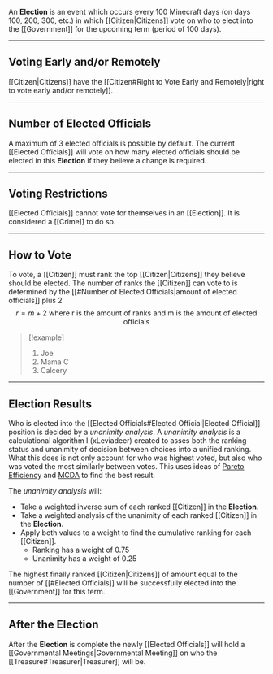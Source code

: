 An **Election** is an event which occurs every 100 Minecraft days (on days 100, 200, 300, etc.) in which [[Citizen|Citizens]] vote on who to elect into the [[Government]] for the upcoming term (period of 100 days).

---
## Voting Early and/or Remotely
[[Citizen|Citizens]] have the [[Citizen#Right to Vote Early and Remotely|right to vote early and/or remotely]].

---
## Number of Elected Officials
A maximum of 3 elected officials is possible by default. The current [[Elected Officials]] will vote on how many elected officials should be elected in this **Election** if they believe a change is required.

---
## Voting Restrictions
[[Elected Officials]] cannot vote for themselves in an [[Election]]. It is considered a [[Crime]] to do so.

---
## How to Vote
To vote, a [[Citizen]] must rank the top [[Citizen|Citizens]] they believe should be elected. The number of ranks the [[Citizen]] can vote to is determined by the [[#Number of Elected Officials|amount of elected officials]] plus 2
$$ r = m + 2 \text{ where r is the amount of ranks and m is the amount of elected officials} $$
> [!example]
> 1. Joe
> 2. Mama C
> 3. Calcery

---
## Election Results
Who is elected into the [[Elected Officials#Elected Official|Elected Official]] position is decided by a *unanimity analysis*. 
A *unanimity analysis* is a calculational algorithm I (xLeviadeer) created to asses both the ranking status and unanimity of decision between choices into a unified ranking. What this does is not only account for who was highest voted, but also who was voted the most similarly between votes. This uses ideas of [Pareto Efficiency](https://en.wikipedia.org/wiki/Pareto_efficiency) and [MCDA](https://en.wikipedia.org/wiki/Multiple-criteria_decision_analysis) to find the best result.

The *unanimity analysis* will:
- Take a weighted inverse sum of each ranked [[Citizen]] in the **Election**.
- Take a weighted analysis of the unanimity of each ranked [[Citizen]] in the **Election**.
- Apply both values to a weight to find the cumulative ranking for each [[Citizen]].
	- Ranking has a weight of 0.75
	- Unanimity has a weight of 0.25

The highest finally ranked [[Citizen|Citizens]] of amount equal to the number of [[#Elected Officials]] will be successfully elected into the [[Government]] for this term.

---
## After the Election
After the **Election** is complete the newly [[Elected Officials]] will hold a [[Governmental Meetings|Governmental Meeting]] on who the [[Treasure#Treasurer|Treasurer]] will be.